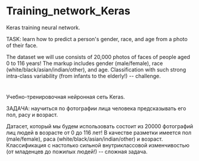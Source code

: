 # Training_network_Keras

Keras training neural network.

TASK: learn how to predict a person's gender, race, and age from a photo of their face.

The dataset we will use consists of 20,000 photos of faces of people aged 0 to 116 years! The markup includes gender (male/female), race (white/black/asian/indian/other), and age. Classification with such strong intra-class variability (from infants to the elderly!) -- challenge.

#
Учебно-тренировочная нейронная сеть Keras.

ЗАДАЧА: научиться по фотографии лица человека предсказывать его пол, расу и возраст. 

Датасет, который мы будем использовать состоит из 20000 фотографий лиц людей в возрасте от 0 до 116 лет! В качестве разметки имеется пол (male/female), раса (white/black/asian/indian/other) и возраст. Классификация с настолько сильной внутриклассовой изменчивостью (от младенцев до пожилых людей!) -- сложная задача.
